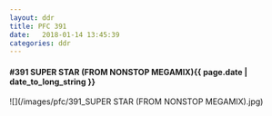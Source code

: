 ```yaml
---
layout: ddr
title: PFC 391
date:   2018-01-14 13:45:39
categories: ddr
---
```


#### **#391** SUPER STAR (FROM NONSTOP MEGAMIX)<span class="pull-right">{{ page.date | date_to_long_string }}</span>
![](/images/pfc/391_SUPER STAR (FROM NONSTOP MEGAMIX).jpg)

